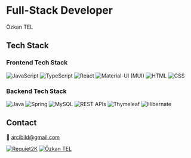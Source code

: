 # Full-Stack Developer
Özkan TEL

## Tech Stack

### Frontend Tech Stack

![JavaScript](https://img.shields.io/badge/-JavaScript-yellow?style=flat&logo=javascript&logoColor=white)
![TypeScript](https://img.shields.io/badge/-TypeScript-blue?style=flat&logo=typescript&logoColor=white)
![React](https://img.shields.io/badge/-React-blue?style=flat&logo=react&logoColor=white)
![Material-UI (MUI)](https://img.shields.io/badge/-Material_UI-blue?style=flat&logo=material-ui&logoColor=white)
![HTML](https://img.shields.io/badge/-HTML-orange?style=flat&logo=html5&logoColor=white)
![CSS](https://img.shields.io/badge/-CSS-blueviolet?style=flat&logo=css3&logoColor=white)

### Backend Tech Stack

![Java](https://img.shields.io/badge/-Java-red?style=flat&logo=java&logoColor=white)
![Spring](https://img.shields.io/badge/Spring-6DB33F?logo=spring&logoColor=white)
![MySQL](https://img.shields.io/badge/-MySQL-blue?style=flat&logo=mysql&logoColor=white)
![REST APIs](https://img.shields.io/badge/-REST_APIs-green?style=flat)
![Thymeleaf](https://img.shields.io/badge/-Thymeleaf-darkgreen?style=flat)
![Hibernate](https://img.shields.io/badge/-Hibernate-orange?style=flat)

## Contact

📧 arcibild@gmail.com

[![Requiet2K](https://img.shields.io/badge/-Requiet2K-black?style=flat&logo=github&logoColor=white)](https://github.com/Requiet2K)
[![Özkan TEL](https://img.shields.io/badge/-Özkan_TEL-blue?style=flat&logo=linkedin&logoColor=white)](https://www.linkedin.com/in/ozkantel/)
